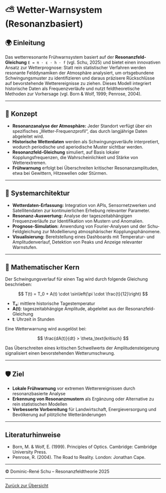 # ⛅ Wetter-Warnsystem (Resonanzbasiert)

## 🌍 Einleitung

Das wetterresonante Frühwarnsystem basiert auf der **Resonanzfeld-Gleichung** `E = π · ε · h · f` (vgl. Schu, 2025) und bietet einen innovativen Ansatz zur Wetterprognose: Statt rein statistischer Verfahren werden resonante Felddynamiken der Atmosphäre analysiert, um ortsgebundene Schwingungsmuster zu identifizieren und daraus präzisere Rückschlüsse auf bevorstehende Wetterereignisse zu ziehen. Dieses Modell integriert historische Daten als Frequenzverläufe und nutzt feldtheoretische Methoden zur Vorhersage (vgl. Born & Wolf, 1999; Penrose, 2004).

---

## 🧠 Konzept

- **Resonanzanalyse der Atmosphäre:** Jeder Standort verfügt über ein spezifisches „Wetter-Frequenzprofil“, das durch langjährige Daten abgeleitet wird.
- **Historische Wetterdaten** werden als Schwingungsverläufe interpretiert, wodurch periodische und aperiodische Muster sichtbar werden.
- **Resonanzfeld-Gleichung** simuliert, auf Basis lokaler Kopplungsfrequenzen, die Wahrscheinlichkeit und Stärke von Wetterextremen.
- **Frühwarnung** erfolgt bei Überschreiten kritischer Resonanzamplituden, etwa bei Gewittern, Hitzewellen oder Stürmen.

---

## 🔧 Systemarchitektur

- **Wetterdaten-Erfassung:** Integration von APIs, Sensornetzwerken und Satellitendaten zur kontinuierlichen Erhebung relevanter Parameter.
- **Resonanz-Auswertung:** Analyse der tageszeitabhängigen Frequenzverläufe zur Identifikation von Mustern und Anomalien.
- **Prognose-Simulation:** Anwendung von Fourier-Analysen und der Schu-Feldgleichung zur Modellierung atmosphärischer Kopplungsphänomene.
- **Visualisierung:** Bereitstellung eines Dashboards mit Temperatur- und Amplitudenverlauf, Detektion von Peaks und Anzeige relevanter Warnstufen.

---

## 📐 Mathematischer Kern

Der Schwingungsverlauf für einen Tag wird durch folgende Gleichung beschrieben:

$$
T(t) = T_0 + A(t) \cdot \sin\left(\pi \cdot \frac{t}{12}\right)
$$

- **T₀**: mittlere historische Tagestemperatur  
- **A(t)**: tageszeitabhängige Amplitude, abgeleitet aus der Resonanzfeld-Gleichung  
- **t**: Uhrzeit in Stunden

Eine Wetterwarnung wird ausgelöst bei:

$$
\frac{dA(t)}{dt} > \theta_\text{kritisch}
$$

Das Überschreiten eines kritischen Schwellwerts der Amplitudensteigerung signalisiert einen bevorstehenden Wetterumschwung.

---

## 🛡️ Ziel

- **Lokale Frühwarnung** vor extremen Wetterereignissen durch resonanzbasierte Analyse
- **Erkennung von Resonanzmustern** als Ergänzung oder Alternative zu rein statistischen Modellen
- **Verbesserte Vorbereitung** für Landwirtschaft, Energieversorgung und Bevölkerung auf plötzliche Wetteränderungen

---

## Literaturhinweise

- Born, M. & Wolf, E. (1999). Principles of Optics. Cambridge: Cambridge University Press.
- Penrose, R. (2004). The Road to Reality. London: Jonathan Cape.

---

© Dominic-René Schu – Resonanzfeldtheorie 2025

---

[Zurück zur Übersicht](../../../README.md)